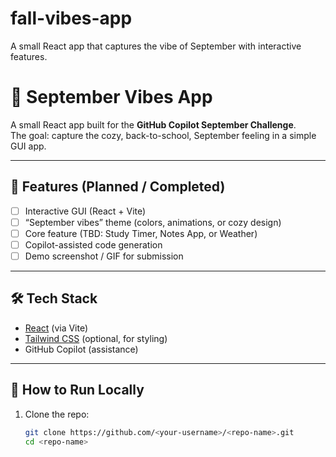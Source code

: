 # fall-vibes-app
A small React app that captures the vibe of September with interactive features.

# 🍂 September Vibes App

A small React app built for the **GitHub Copilot September Challenge**.  
The goal: capture the cozy, back-to-school, September feeling in a simple GUI app.  

---

## 🚀 Features (Planned / Completed)
- [ ] Interactive GUI (React + Vite)
- [ ] “September vibes” theme (colors, animations, or cozy design)
- [ ] Core feature (TBD: Study Timer, Notes App, or Weather)
- [ ] Copilot-assisted code generation
- [ ] Demo screenshot / GIF for submission

---

## 🛠️ Tech Stack
- [React](https://react.dev/) (via Vite)
- [Tailwind CSS](https://tailwindcss.com/) (optional, for styling)
- GitHub Copilot (assistance)

---

## 📝 How to Run Locally
1. Clone the repo:
   ```bash
   git clone https://github.com/<your-username>/<repo-name>.git
   cd <repo-name>
